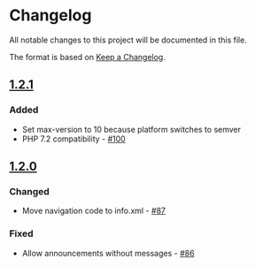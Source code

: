# Changelog

All notable changes to this project will be documented in this file.

The format is based on [Keep a Changelog](http://keepachangelog.com/en/1.0.0/).

## [1.2.1]
### Added
- Set max-version to 10 because platform switches to semver
- PHP 7.2 compatibility - [#100](https://github.com/owncloud/announcementcenter/pull/100)

## [1.2.0]
### Changed
- Move navigation code to info.xml - [#87](https://github.com/owncloud/announcementcenter/pull/87)
### Fixed
- Allow announcements without messages - [#86](https://github.com/owncloud/announcementcenter/pull/86)

[1.2.1]: https://github.com/owncloud/announcementcenter/compare/v1.2.1...master
[1.2.0]: https://github.com/owncloud/announcementcenter/compare/v1.2.0...v1.2.1

